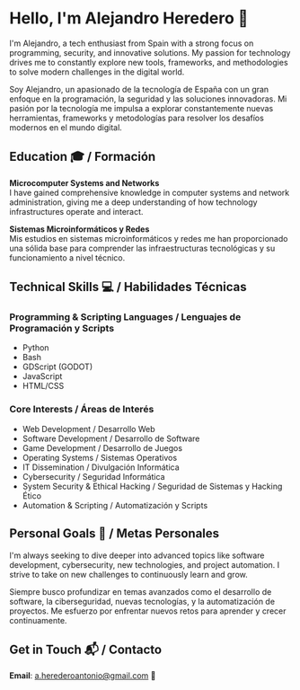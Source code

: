 # Hello, I'm Alejandro Heredero 👋

I'm Alejandro, a tech enthusiast from Spain with a strong focus on programming, security, and innovative solutions. My passion for technology drives me to constantly explore new tools, frameworks, and methodologies to solve modern challenges in the digital world.

Soy Alejandro, un apasionado de la tecnología de España con un gran enfoque en la programación, la seguridad y las soluciones innovadoras. Mi pasión por la tecnología me impulsa a explorar constantemente nuevas herramientas, frameworks y metodologías para resolver los desafíos modernos en el mundo digital.

## Education 🎓 / Formación

**Microcomputer Systems and Networks**  
I have gained comprehensive knowledge in computer systems and network administration, giving me a deep understanding of how technology infrastructures operate and interact.

**Sistemas Microinformáticos y Redes**  
Mis estudios en sistemas microinformáticos y redes me han proporcionado una sólida base para comprender las infraestructuras tecnológicas y su funcionamiento a nivel técnico.

## Technical Skills 💻 / Habilidades Técnicas

### Programming & Scripting Languages / Lenguajes de Programación y Scripts
- Python
- Bash
- GDScript (GODOT)
- JavaScript
- HTML/CSS

### Core Interests / Áreas de Interés
- Web Development / Desarrollo Web
- Software Development / Desarrollo de Software
- Game Development / Desarrollo de Juegos
- Operating Systems / Sistemas Operativos
- IT Dissemination / Divulgación Informática
- Cybersecurity / Seguridad Informática
- System Security & Ethical Hacking / Seguridad de Sistemas y Hacking Ético
- Automation & Scripting / Automatización y Scripts

## Personal Goals 🌱 / Metas Personales

I'm always seeking to dive deeper into advanced topics like software development, cybersecurity, new technologies, and project automation. I strive to take on new challenges to continuously learn and grow.

Siempre busco profundizar en temas avanzados como el desarrollo de software, la ciberseguridad, nuevas tecnologías, y la automatización de proyectos. Me esfuerzo por enfrentar nuevos retos para aprender y crecer continuamente.

## Get in Touch 📬 / Contacto
**Email**: a.herederoantonio@gmail.com 📧
